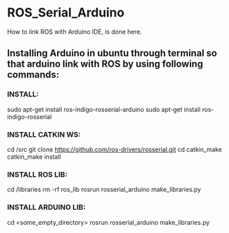# ROS_Serial_Arduino
How to link ROS with Arduino IDE, is done here.


## Installing Arduino in ubuntu through terminal so that arduino link with ROS by using following commands:

### INSTALL:
   sudo apt-get install ros-indigo-rosserial-arduino
   sudo apt-get install ros-indigo-rosserial
   
### INSTALL CATKIN  WS:
   cd <ws>/src
   git clone https://github.com/ros-drivers/rosserial.git
   cd <ws>
   catkin_make
   catkin_make install
  
### INSTALL  ROS  LIB:
   cd <sketchbook>/libraries
   rm -rf ros_lib
   rosrun rosserial_arduino make_libraries.py
  
 ### INSTALL  ARDUINO LIB:
   cd <some_empty_directory>
   rosrun rosserial_arduino make_libraries.py
